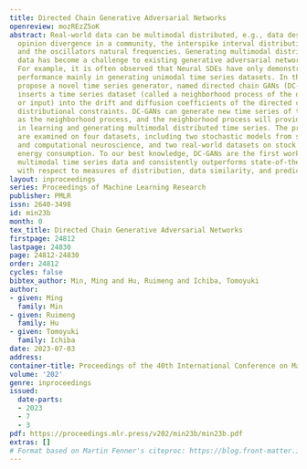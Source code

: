 ```yaml
---
title: Directed Chain Generative Adversarial Networks
openreview: mozREzZ5oK
abstract: Real-world data can be multimodal distributed, e.g., data describing the
  opinion divergence in a community, the interspike interval distribution of neurons,
  and the oscillators natural frequencies. Generating multimodal distributed real-world
  data has become a challenge to existing generative adversarial networks (GANs).
  For example, it is often observed that Neural SDEs have only demonstrated successfully
  performance mainly in generating unimodal time series datasets. In this paper, we
  propose a novel time series generator, named directed chain GANs (DC-GANs), which
  inserts a time series dataset (called a neighborhood process of the directed chain
  or input) into the drift and diffusion coefficients of the directed chain SDEs with
  distributional constraints. DC-GANs can generate new time series of the same distribution
  as the neighborhood process, and the neighborhood process will provide the key step
  in learning and generating multimodal distributed time series. The proposed DC-GANs
  are examined on four datasets, including two stochastic models from social sciences
  and computational neuroscience, and two real-world datasets on stock prices and
  energy consumption. To our best knowledge, DC-GANs are the first work that can generate
  multimodal time series data and consistently outperforms state-of-the-art benchmarks
  with respect to measures of distribution, data similarity, and predictive ability.
layout: inproceedings
series: Proceedings of Machine Learning Research
publisher: PMLR
issn: 2640-3498
id: min23b
month: 0
tex_title: Directed Chain Generative Adversarial Networks
firstpage: 24812
lastpage: 24830
page: 24812-24830
order: 24812
cycles: false
bibtex_author: Min, Ming and Hu, Ruimeng and Ichiba, Tomoyuki
author:
- given: Ming
  family: Min
- given: Ruimeng
  family: Hu
- given: Tomoyuki
  family: Ichiba
date: 2023-07-03
address: 
container-title: Proceedings of the 40th International Conference on Machine Learning
volume: '202'
genre: inproceedings
issued:
  date-parts:
  - 2023
  - 7
  - 3
pdf: https://proceedings.mlr.press/v202/min23b/min23b.pdf
extras: []
# Format based on Martin Fenner's citeproc: https://blog.front-matter.io/posts/citeproc-yaml-for-bibliographies/
---
```

